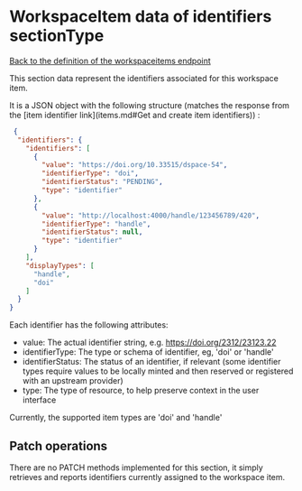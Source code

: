 # WorkspaceItem data of identifiers sectionType

[Back to the definition of the workspaceitems endpoint](workspaceitems.md)

This section data represent the identifiers associated for this workspace item.

It is a JSON object with the following structure (matches the response from
the [item identifier link](items.md#Get and create item identifiers)) :

```json
 {
  "identifiers": {
    "identifiers": [
      {
        "value": "https://doi.org/10.33515/dspace-54",
        "identifierType": "doi",
        "identifierStatus": "PENDING",
        "type": "identifier"
      },
      {
        "value": "http://localhost:4000/handle/123456789/420",
        "identifierType": "handle",
        "identifierStatus": null,
        "type": "identifier"
      }
    ],
    "displayTypes": [
      "handle",
      "doi"
    ]
  }
}
```

Each identifier has the following attributes:

* value: The actual identifier string, e.g. https://doi.org/2312/23123.22
* identifierType: The type or schema of identifier, eg, 'doi' or 'handle'
* identifierStatus: The status of an identifier, if relevant (some identifier types require values to be locally minted
  and then reserved or registered with an upstream provider)
* type: The type of resource, to help preserve context in the user interface

Currently, the supported item types are 'doi' and 'handle'

## Patch operations

There are no PATCH methods implemented for this section, it simply retrieves and reports identifiers currently assigned
to the workspace item.
